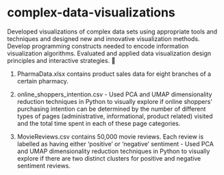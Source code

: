 # complex-data-visualizations

Developed visualizations of complex data sets using appropriate tools and techniques and designed new and innovative visualization methods.
Develop programming constructs needed to encode information visualization algorithms. 
Evaluated and applied data visualization design principles and interactive strategies.

 
1. PharmaData.xlsx contains product sales data for eight branches of a certain pharmacy.

2. online_shoppers_intention.csv - Used PCA and UMAP dimensionality reduction techniques in Python to visually explore if online shoppers’ purchasing intention can be determined by the number of different types of pages (administrative, informational, product related) visited and the total time spent in each of these page categories. 
 
3. MovieReviews.csv contains 50,000 movie reviews. Each review is labelled as having either ‘positive’ or ‘negative’ sentiment - Used PCA and UMAP dimensionality reduction techniques in Python to visually explore if there are two distinct clusters for positive and negative sentiment reviews.
